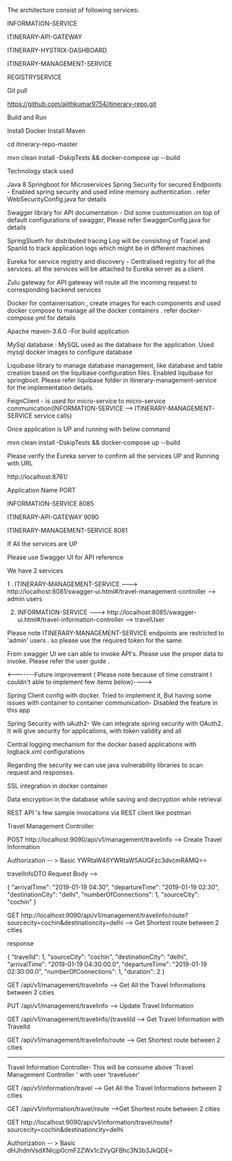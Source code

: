 
The architecture consist of following services:

INFORMATION-SERVICE	

ITINERARY-API-GATEWAY	

ITINERARY-HYSTRIX-DASHBOARD	

ITINERARY-MANAGEMENT-SERVICE

REGISTRYSERVICE


Git pull

https://github.com/ajithkumar9754/itinerary-repo.git

Build and Run

Install Docker 
Install Maven

cd itinerary-repo-master

mvn clean install -DskipTests && docker-compose up --build

Technology stack used


Java 8 
Springboot  for Microservices 
Spring Security for secured Endpoints - Enabled spring security and used inline memory authentication . refer WebSecurityConfig.java for details

Swagger library for API documentation - Did some customisation on top of default configurations of swagger, Please refer SwaggerConfig.java for details

SpringSlueth for distributed tracing Log will be consisting of TraceI and SpanId to track application logs which might be in different machines

Eureka for service registry and discovery - Centralised registry for all the services. all the services will be  attached to Eureka server as a client

Zulu gateway for API gateway will route all the incoming request to corresponding backend services

Docker for containerisation , create images for each components and used docker compose to manage all the docker containers . refer docker-compose.yml for details

Apache maven-3.6.0 -For build application

MySql database : MySQL  used as the database for the application. Used mysql docker images to configure database

Liquibase library to manage database management, like database and table creation based on the liquibase configuration files. Enabled liquibase for springboot. Please refer liquibase folder in itinerary-management-service for the implementation details.


FeignClient - is used for micro-service to micro-service communication(INFORMATION-SERVICE	 --> ITINERARY-MANAGEMENT-SERVICE service calls)




Once application is UP and running with below command

mvn clean install -DskipTests && docker-compose up --build

Please verify the Eureka server to confirm all the services UP and Running with URL

http://localhost:8761/

Application	Name                PORT 

INFORMATION-SERVICE	            8085

ITINERARY-API-GATEWAY	        9090

ITINERARY-MANAGEMENT-SERVICE	8081


If All the services are UP 

Please use Swagger UI for API reference

We have 2 services 

1 . ITINERARY-MANAGEMENT-SERVICE  ---> http://localhost:8081/swagger-ui.html#/travel-management-controller   --> admin users

2. INFORMATION-SERVICE	          ---> http://localhost:8085/swagger-ui.html#/travel-information-controller  --> travelUser


Please note ITINERARY-MANAGEMENT-SERVICE endpoints are restricted to 'admin' users . so please use the required  token for the same.

From swagger UI we  can able to invoke API's. Please use the proper data to invoke. Please refer the user guide .


<-------Future improvement ( Please note because of time constraint I couldn't able to implement few items below)---->

Spring Client config with docker. Tried to implement it, But having some issues with container to container communication- Disabled the feature in this app

Spring Security with oAuth2- We can integrate spring security with OAuth2. It will give security for applications, with token validity and all

Central logging mechanism for the docker based applications with logback.xml configurations

Regarding the security we can use java vulnerability libraries to scan request and responses.

SSL integration in docker container

Data encryption in the database while saving and decryption while retrieval




REST API 's few sample invocations via REST client like postman

Travel Management Controller



POST  http://localhost:9090/api/v1/management/travelinfo   -->  Create Travel Information


Authorization  -- >  Basic YWRtaW46YWRtaW5AUGFzc3dvcmRAMQ==


travelInfoDTO Request Body -->

{
  "arrivalTime": "2019-01-19 04:30",
  "departureTime": "2019-01-19 02:30",
  "destinationCity": "delhi",
  "numberOfConnections": 1,
  "sourceCity": "cochin"
}



GET  http://localhost:9090/api/v1/management/travelinfo/route?sourcecity=cochin&destinationcity=delhi  -->  Get Shortest route between 2 cities


response 


{
  "travelId": 1,
  "sourceCity": "cochin",
  "destinationCity": "delhi",
  "arrivalTime": "2019-01-19 04:30:00.0",
  "departureTime": "2019-01-19 02:30:00.0",
  "numberOfConnections": 1,
  "duration": 2
}



GET /api/v1/management/travelinfo    -->  Get All the Travel Informations between 2 cities


PUT  /api/v1/management/travelinfo  --> Update Travel Information


GET  /api/v1/management/travelinfo/{traveliId   --> Get Travel Information with TravelId


GET   /api/v1/management/travelinfo/route   -->  Get Shortest route between 2 cities

_______________________________________________________________________________________



Travel Information Controller- This will be consume above 'Travel Management Controller ' with user 'traveluser'


GET /api/v1/information/travel  --> Get All the Travel Informations between 2 cities

GET /api/v1/information/travel/route  -->Get Shortest route between 2 cities



GET http://localhost:9090/api/v1/information/travel/route?sourcecity=cochin&destinationcity=delhi

Authorization  -- >  Basic dHJhdmVsdXNlcjp0cmF2ZWx1c2VyQFBhc3N3b3JkQDE=






